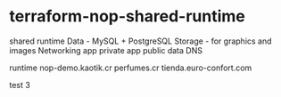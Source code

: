 # terraform-nop-shared-runtime

shared runtime
    Data - MySQL + PostgreSQL
    Storage - for graphics and images
    Networking
        app private
        app public
        data
    DNS

runtime
    nop-demo.kaotik.cr
    perfumes.cr
    tienda.euro-confort.com

test 3
